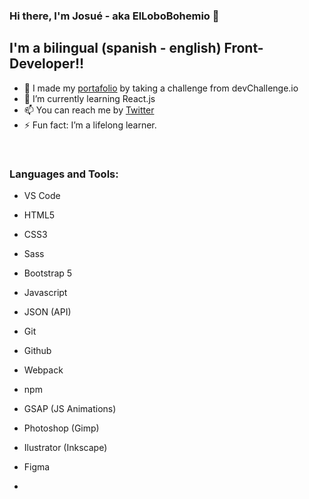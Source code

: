 ### Hi there, I'm Josué - aka ElLoboBohemio 👋

## I'm a bilingual (spanish - english) Front-Developer!!

- 🔭 I made my [portafolio][portafolio] by taking a challenge from devChallenge.io
- 🌱 I’m currently learning React.js
- 📫 You can reach me by [Twitter][twitter]
- ⚡ Fun fact: I’m a lifelong learner.

<br />

### Languages and Tools:

- VS Code
- HTML5
- CSS3
- Sass
- Bootstrap 5
- Javascript
- JSON (API)
- Git
- Github
- Webpack
- npm

- GSAP (JS Animations)
- Photoshop (Gimp)
- Ilustrator (Inkscape)
- Figma
- 

<br />

[portafolio]: https://github.com/ElLoboBohemio/Portafolio-devChallenge
[twitter]: https://twitter.com/BohemioLobo
